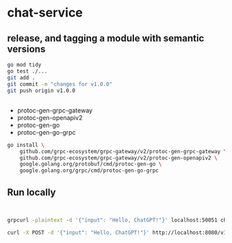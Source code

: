 # chat-service

## release, and tagging a module with semantic versions
```zsh
go mod tidy
go test ./...
git add .
git commit -m "changes for v1.0.0"
git push origin v1.0.0
```

##
- protoc-gen-grpc-gateway
- protoc-gen-openapiv2
- protoc-gen-go
- protoc-gen-go-grpc

```zsh
go install \
    github.com/grpc-ecosystem/grpc-gateway/v2/protoc-gen-grpc-gateway \
    github.com/grpc-ecosystem/grpc-gateway/v2/protoc-gen-openapiv2 \
    google.golang.org/protobuf/cmd/protoc-gen-go \
    google.golang.org/grpc/cmd/protoc-gen-go-grpc
```

## Run locally
```zsh


grpcurl -plaintext -d '{"input": "Hello, ChatGPT!"}' localhost:50051 chatgpt.v1.ChatGPT/GenerateResponse

curl -X POST -d '{"input": "Hello, ChatGPT!"}' http://localhost:8080/v1/chatgpt/generate_response


```